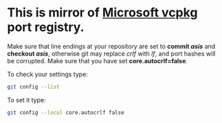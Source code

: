 # This is mirror of [Microsoft vcpkg](https://github.com/microsoft/vcpkg) port registry. 

Make sure that line endings at your repository are set to **commit *asis*** and **checkout *asis***, otherwise git may replace *crlf* with *lf*, and port hashes will be corrupted. 
Make sure that you have set **core.autocrlf=false**. 

To check your settings type:
```sh
git config --list
```
To set it type:
```sh
git config --local core.autocrlf false
```